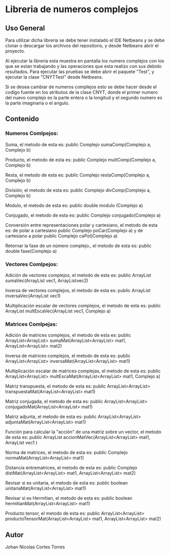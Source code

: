 # Libreria de numeros complejos


## Uso General
Para utilizar dicha libreria se debe tener instalado el IDE Netbeans y se debe clonar o descargar los archivos del
repositorio, y desde Netbeans abrir el proyecto.

Al ejecutar la libreria esta muestra en pantalla los numero complejos con los que se estan trabajando y las operaciones que esta realizo 
con sus debido resultados. Para ejecutar las pruebas se debe abrir el paquete "Test", y ejecutar la clase "CNYTTest" desde Netbeans.

Si se desea cambiar de numeros complejos esto se debe hacer desde el codigo fuente en los atributos de la clase CNYT, donde el primer
numero del nuevo complejo es la parte entera o la longitud y el segundo numero es la parte imaginaria o el angulo.


## Contenido
### Numeros Comlpejos:
Suma, el metodo de esta es: public Complejo sumaComp(Complejo a, Complejo b)

Producto, el metodo de esta es: public Complejo multComp(Complejo a, Complejo b)

Resta, el metodo de esta es: public Complejo restaComp(Complejo a, Complejo b)

División, el metodo de esta es: public Complejo divComp(Complejo a, Complejo b)

Módulo, el metodo de esta es: public double modulo (Complejo a)

Conjugado, el metodo de esta es: public Complejo conjugado(Complejo a)

Conversión entre representaciones polar y cartesiano, el metodo de esta es: de polar a cartesiano public Complejo poCar(Complejo a) y de cartesiano a polar public Complejo caPol(Complejo a)

Retornar la fase de un número complejo., el metodo de esta es: public double fase(Complejo a)

### Vectores Comlpejos:
Adición de vectores complejos, el metodo de esta es: public ArrayList<Complejo> sumaVec(ArrayList<Complejo> vec1, ArrayList<Complejo>vec2)
  
Inversa de vectores complejos, el metodo de esta es: public ArrayList<Complejo> inversaVec(ArrayList<Complejo> vec1)
  
Multiplicación escalar de vectores complejos, el metodo de esta es:  public ArrayList<Complejo> multEscaVec(ArrayList<Complejo> vec1, Complejo a)

### Matrices Comlpejas:
Adición de matrices complejos, el metodo de esta es: public ArrayList<ArrayList<Complejo>> sumaMat(ArrayList<ArrayList<Complejo>> mat1, ArrayList<ArrayList<Complejo>> mat2)
  
Inversa de matrices complejos, el metodo de esta es: public ArrayList<ArrayList<Complejo>> inversaMat(ArrayList<ArrayList<Complejo>> mat1)
  
Multiplicación escalar de matrices complejas, el metodo de esta es: public ArrayList<ArrayList<Complejo>> multEscaMat(ArrayList<ArrayList<Complejo>> mat1, Complejo a)
  
Matriz transpuesta, el metodo de esta es: public ArrayList<ArrayList<Complejo>> transpuestaMat(ArrayList<ArrayList<Complejo>> mat1)
  
Matriz conjugada, el metodo de esta es: public ArrayList<ArrayList<Complejo>> conjugadoMat(ArrayList<ArrayList<Complejo>> mat1)
  
Matriz adjunta, el metodo de esta es: public ArrayList<ArrayList<Complejo>> adjuntaMat(ArrayList<ArrayList<Complejo>> mat1)
  
Función para calcular la "acción" de una matriz sobre un vector, el metodo de esta es:  public ArrayList<Complejo> accionMatVec(ArrayList<ArrayList<Complejo>> mat1, ArrayList<Complejo> vec1 )
  
Norma de matrices, el metodo de esta es: public Complejo normaMat(ArrayList<ArrayList<Complejo>> mat1)
  
Distancia entrematrices, el metodo de esta es: public Complejo distMat(ArrayList<ArrayList<Complejo>> mat1, ArrayList<ArrayList<Complejo>> mat2)
  
Revisar si es unitaria, el metodo de esta es: public boolean unitariaMat(ArrayList<ArrayList<Complejo>> mat1)
  
Revisar si es Hermitian, el metodo de esta es: public boolean hermitianMat(ArrayList<ArrayList<Complejo>> mat1)
  
Producto tensor, el metodo de esta es:  public ArrayList<ArrayList<Complejo>> productoTensorMat(ArrayList<ArrayList<Complejo>> mat1, ArrayList<ArrayList<Complejo>> mat2)


## Autor
Johan Nicolas Cortes Torres
